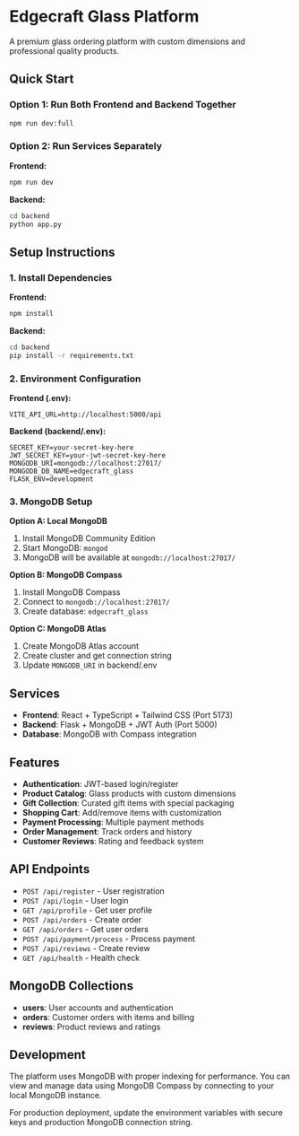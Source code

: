 # Edgecraft Glass Platform

A premium glass ordering platform with custom dimensions and professional quality products.

## Quick Start

### Option 1: Run Both Frontend and Backend Together
```bash
npm run dev:full
```

### Option 2: Run Services Separately

**Frontend:**
```bash
npm run dev
```

**Backend:**
```bash
cd backend
python app.py
```

## Setup Instructions

### 1. Install Dependencies

**Frontend:**
```bash
npm install
```

**Backend:**
```bash
cd backend
pip install -r requirements.txt
```

### 2. Environment Configuration

**Frontend (.env):**
```
VITE_API_URL=http://localhost:5000/api
```

**Backend (backend/.env):**
```
SECRET_KEY=your-secret-key-here
JWT_SECRET_KEY=your-jwt-secret-key-here
MONGODB_URI=mongodb://localhost:27017/
MONGODB_DB_NAME=edgecraft_glass
FLASK_ENV=development
```

### 3. MongoDB Setup

**Option A: Local MongoDB**
1. Install MongoDB Community Edition
2. Start MongoDB: `mongod`
3. MongoDB will be available at `mongodb://localhost:27017/`

**Option B: MongoDB Compass**
1. Install MongoDB Compass
2. Connect to `mongodb://localhost:27017/`
3. Create database: `edgecraft_glass`

**Option C: MongoDB Atlas**
1. Create MongoDB Atlas account
2. Create cluster and get connection string
3. Update `MONGODB_URI` in backend/.env

## Services

- **Frontend**: React + TypeScript + Tailwind CSS (Port 5173)
- **Backend**: Flask + MongoDB + JWT Auth (Port 5000)
- **Database**: MongoDB with Compass integration

## Features

- **Authentication**: JWT-based login/register
- **Product Catalog**: Glass products with custom dimensions
- **Gift Collection**: Curated gift items with special packaging
- **Shopping Cart**: Add/remove items with customization
- **Payment Processing**: Multiple payment methods
- **Order Management**: Track orders and history
- **Customer Reviews**: Rating and feedback system

## API Endpoints

- `POST /api/register` - User registration
- `POST /api/login` - User login
- `GET /api/profile` - Get user profile
- `POST /api/orders` - Create order
- `GET /api/orders` - Get user orders
- `POST /api/payment/process` - Process payment
- `POST /api/reviews` - Create review
- `GET /api/health` - Health check

## MongoDB Collections

- **users**: User accounts and authentication
- **orders**: Customer orders with items and billing
- **reviews**: Product reviews and ratings

## Development

The platform uses MongoDB with proper indexing for performance. You can view and manage data using MongoDB Compass by connecting to your local MongoDB instance.

For production deployment, update the environment variables with secure keys and production MongoDB connection string.